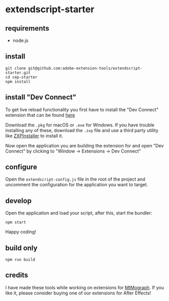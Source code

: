 # extendscript-starter

## requirements

- node.js

## install

```shell
git clone git@github.com:adobe-extension-tools/extendscript-starter.git
cd cep-starter
npm install
```

## install "Dev Connect"

To get live reload functionality you first have to install the "Dev Connect" extension that can be found [here](https://github.com/adobe-extension-tools/devconnect/releases)

Download the `.pkg` for macOS or `.exe` for Windows.
If you have trouble installing any of these, download the `.zxp` file and use a third party utility like [ZXPInstaller](http://zxpinstaller.com) to install it.

Now open the application you are building the extension for and open "Dev Connect" by clicking to "Window -> Extensions -> Dev Connect"

## configure

Open the `extendscript-config.js` file in the root of the project and uncomment the configuration for the application you want to target.

## develop

Open the application and load your script, after this, start the bundler:

```shell
npm start
```

Happy coding!

## build only

```shell
npm run build
```

## credits

I have made these tools while working on extensions for [MtMograph](www.mtmograph.com). If you like it, please consider buying one of our extensions for After Effects!